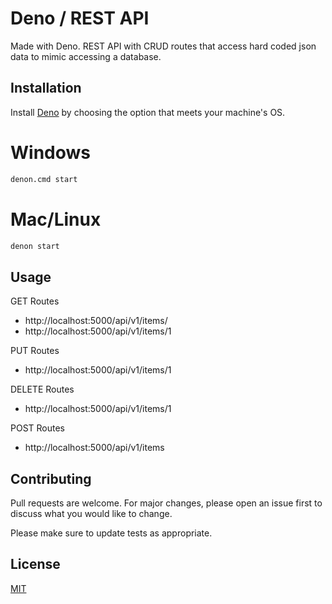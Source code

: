 # Deno / REST API

Made with Deno. REST API with CRUD routes that access hard coded json data to mimic accessing a database.

## Installation

Install [Deno](https://deno.land/#installation) by choosing the option that meets your machine's OS.

# Windows

```bash
denon.cmd start
```

# Mac/Linux

```bash
denon start
```

## Usage

GET Routes
* http://localhost:5000/api/v1/items/
* http://localhost:5000/api/v1/items/1

PUT Routes
* http://localhost:5000/api/v1/items/1

DELETE Routes
* http://localhost:5000/api/v1/items/1

POST Routes
* http://localhost:5000/api/v1/items

## Contributing
Pull requests are welcome. For major changes, please open an issue first to discuss what you would like to change.

Please make sure to update tests as appropriate.

## License
[MIT](https://choosealicense.com/licenses/mit/)
